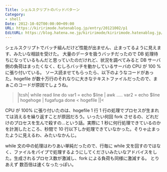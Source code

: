 ```yaml
---
Title: シェルスクリプトのバッドパターン
Category:
- shell
Date: 2012-10-02T00:00:00+09:00
URL: https://kiririmode.hatenablog.jp/entry/20121002/p1
EditURL: https://blog.hatena.ne.jp/kiririmode/kiririmode.hatenablog.jp/atom/entry/8454420450078210118
---
```


シェルスクリプトでバッチ組んだけど性能が出ません、止まってるように見えます、みたいな相談を受けた。
大量のデータを扱うバッチだったので DB 処理待ちになっているもんだと思っていたのだけれど、状況を調べてみると DB サーバ側の負荷はまったくなく、むしろバッチを動かしているサーバの CPU が 100 % に張り付いている。
ソース読ませてもらったら、以下のようなコードがあった。hogefile が数十万行のそれなりに大きなテキストファイルだったので、まぁこのコードが原因でしょうね。
>|tcsh|
while read line
do
    var1 = echo $line | awk .....
    var2 = echo $line | hogehoge | fugafuga
done < hogefile
||<

CPU が 100% に張り付いたのは、hogefile 1 行 1 行の処理でプロセスが生まれては消えるを繰り返すことが原因だろう。いったい何回 fork させるの、どれだけのプロセスを生んで殺すの…という話。実際に 1 秒に何行処理できているのかを計測したところ、秒間で 10 行以下しか処理できていなかった。そりゃ止まったように見えるわ、みたいなかんじ。

while 文の中の処理はわりあい単純だったので、行毎に while 文を回すのではなく、ファイルをパイプで処理するようにしてくださいみたいなアドバイスをした。生成されるプロセス数が激減し、fork による負荷も同様に激減する。
とりあえず 数百倍は速くなったっぽい。
